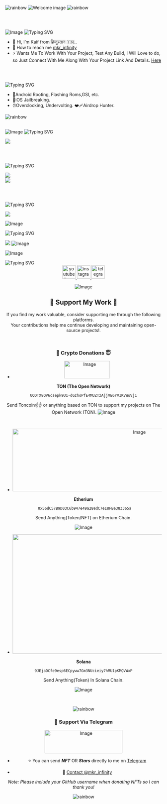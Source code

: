 ![rainbow](https://github.com/NiREvil/vless/assets/126243832/1aca7f5d-6495-44b7-aced-072bae52f256)
![Welcome image](https://github.com/user-attachments/assets/2139188b-cc0e-4ba4-bb65-15b9e7d4a310)
![rainbow](https://github.com/NiREvil/vless/assets/126243832/1aca7f5d-6495-44b7-aced-072bae52f256)

<br><br>

![Image](https://github.com/user-attachments/assets/1679d9f8-c877-427d-9969-e44ade67cb41)
<img src="https://readme-typing-svg.demolab.com?font=Fira&size=35&duration=300&pause=3000&color=678CAD&center=false&vCenter=false&width=500&lines=About+Me" alt="Typing SVG" />

- 🔭 Hi, I’m Kaif from हिन्दुस्तान 🇮🇳..
- 🤝 How to reach me  [mkr_infinity](https://www.instagram.com/mkr_infinity)
- ⚡ Wants Me To Work With Your Project, Test Any Build, I Will Love to do, so Just Connect With Me Along With Your Project Link And Details.
 [Here](https://github.com/mkr-infinity/mkr-infinity/blob/main/README.md#connect-with-me)

<br><br>

<img src="https://readme-typing-svg.demolab.com?font=Fira&size=35&duration=300&pause=3000&color=678CAD&center=false&vCenter=false&width=500&lines=Hobbies" alt="Typing SVG" />

- 📱Android Rooting, Flashing Roms,GSI, etc.
- 🍎iOS Jailbreaking.
- ⏰Overclocking, Undervolting.
❤️‍🩹Airdrop Hunter.

![rainbow](https://github.com/NiREvil/vless/assets/126243832/1aca7f5d-6495-44b7-aced-072bae52f256)
<br><br>

![Image](https://github.com/user-attachments/assets/1679d9f8-c877-427d-9969-e44ade67cb41)
<img src="https://readme-typing-svg.demolab.com?font=Fira&size=35&duration=300&pause=3000&color=678CAD&center=false&vCenter=false&width=500&lines=Github+Trophies" alt="Typing SVG" />

![](https://github-profile-trophy.vercel.app/?username=mkr-infinity&theme=nord&no-frame=false&no-bg=false&margin-w=4)

<br><br>


<img src="https://readme-typing-svg.demolab.com?font=Fira&size=35&duration=300&pause=3000&color=678CAD&center=false&vCenter=false&width=500&lines=Github+Stats" alt="Typing SVG" />

![](https://github-readme-stats.vercel.app/api?username=mkr-infinity&theme=dark&hide_border=false&include_all_commits=false&count_private=false)<br/>
![](https://github-readme-streak-stats.herokuapp.com/?user=mkr-infinity&theme=dark&hide_border=false)

<br><br>

<img src="https://readme-typing-svg.demolab.com?font=Fira&size=35&duration=300&pause=3000&color=678CAD&center=false&vCenter=false&width=500&lines=Top+Contributed+Repo" alt="Typing SVG" />

![](https://github-contributor-stats.vercel.app/api?username=mkr-infinity&limit=5&theme=gruvbox&combine_all_yearly_contributions=true)

![Image](https://github.com/user-attachments/assets/1679d9f8-c877-427d-9969-e44ade67cb41)

<img src="https://readme-typing-svg.demolab.com?font=Fira&size=35&duration=300&pause=3000&color=678CAD&center=false&vCenter=false&width=500&lines=Random+Dev+Quote" alt="Typing SVG" />

![](https://quotes-github-readme.vercel.app/api?type=horizontal&theme=gruvbox)
![Image](https://github.com/user-attachments/assets/1679d9f8-c877-427d-9969-e44ade67cb41)

![Image](https://github.com/user-attachments/assets/1679d9f8-c877-427d-9969-e44ade67cb41)


<img src="https://readme-typing-svg.demolab.com?font=Fira&size=35&duration=300&pause=3000&color=678CAD&center=false&vCenter=false&width=500&lines=Connect+with+me" alt="Typing SVG" />



<br clear="both">

<div align="center">
  <a href="https://www.youtube.com/@mkrinfinity" target="_blank">
    <img src="https://img.shields.io/static/v1?message=YouTube&logo=youtube&label=labze_kaifiyat&color=FF0000&logoColor=red&labelColor=&style=plastic" height="43" alt="youtube logo"  />
  </a>
  <a href="https://www.instagram.com/mkr_infinity" target="_blank">
    <img src="https://img.shields.io/static/v1?message=Instagram&logo=instagram&label=mkr_infinity&color=E4405F&logoColor=cyan&labelColor=&style=plastic" height="43" alt="instagram logo"  />
  </a>
  <a href="https://t.me/mkr_infinity" target="_blank">
    <img src="https://img.shields.io/static/v1?message=Telegram&logo=telegram&label=mkr_infinity&color=2CA5E0&logoColor=&labelColor=&style=plastic" height="43" alt="telegram logo"  />
  </a>






![Image](https://github.com/user-attachments/assets/1679d9f8-c877-427d-9969-e44ade67cb41)
## 🍾 Support My Work 🥳

If you find my work valuable, consider supporting me through the following platforms.  <br>
Your contributions help me continue developing and maintaining open-source projects!.

<br>

### 🌟 Crypto Donations 😇


-  <img width="147" height="56" alt="Image" src="https://github.com/user-attachments/assets/4240bc46-a3ac-4ce2-9b69-432e8dfa0067" />
 **TON (The Open Network)**
  
  ```
  UQDTX8QV6csepk9U1-dGzhoPfE4MUZTzAjjVE6YVIKVWuVj1
  ```

  Send Toncoin☝️☝️ or anything based on TON to support my projects on The Open Network (TON).
![Image](https://github.com/user-attachments/assets/1679d9f8-c877-427d-9969-e44ade67cb41)

<br>




- <img width="800" height="201" alt="Image" src="https://github.com/user-attachments/assets/f3c84e84-9011-4470-97d6-f4b395e5c3a1" />
 **Etherium**
  
  ```
   0x56dC57B9D03C6b947e49a28edC7e18FBe383365a
  ```

Send Anything(Token/NFT) on Etherium Chain.

![Image](https://github.com/user-attachments/assets/1679d9f8-c877-427d-9969-e44ade67cb41)
<br>




- <img width="2584" height="384" alt="Image" src="https://github.com/user-attachments/assets/a642c5e6-216b-43bd-90be-65097cf4f9f3" />
 **Solana**

  ```
  9JEjaDCfe9esp6ECpyww7Gm3NUcieiy7hMU1pKMQVWxP
  ```
  Send Anything(Token) In Solana Chain.

![Image](https://github.com/user-attachments/assets/1679d9f8-c877-427d-9969-e44ade67cb41)


<br>




![rainbow](https://github.com/NiREvil/vless/assets/126243832/1aca7f5d-6495-44b7-aced-072bae52f256)
### 💖 Support Via Telegram

<img width="250" height="75" alt="Image" src="https://github.com/user-attachments/assets/fe380ea4-6526-423e-8a66-2385918dcea5" />

- ⭐ You can send ***NFT*** OR ***Stars*** directly to me on [Telegram](https://t.me/mkr_infinity)
  
- 💬 [Contact @mkr_infinity](https://t.me/mkr_infinity)

*Note: Please include your GitHub username when donating NFTs so I can thank you!*

![rainbow](https://github.com/NiREvil/vless/assets/126243832/1aca7f5d-6495-44b7-aced-072bae52f256)
